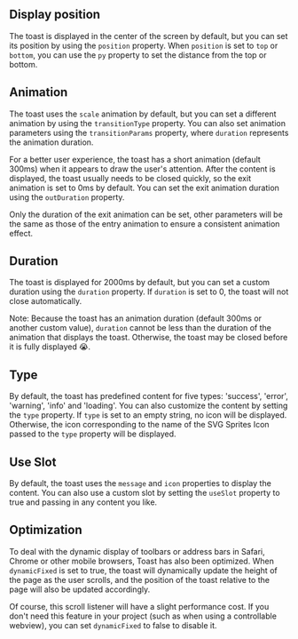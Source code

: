 ## Display position

The toast is displayed in the center of the screen by default, but you can set its position by using the `position` property. When `position` is set to `top` or `bottom`, you can use the `py` property to set the distance from the top or bottom.

## Animation

The toast uses the `scale` animation by default, but you can set a different animation by using the `transitionType` property. You can also set animation parameters using the `transitionParams` property, where `duration` represents the animation duration.

For a better user experience, the toast has a short animation (default 300ms) when it appears to draw the user's attention. After the content is displayed, the toast usually needs to be closed quickly, so the exit animation is set to 0ms by default. You can set the exit animation duration using the `outDuration` property.

Only the duration of the exit animation can be set, other parameters will be the same as those of the entry animation to ensure a consistent animation effect.

## Duration

The toast is displayed for 2000ms by default, but you can set a custom duration using the `duration` property. If `duration` is set to 0, the toast will not close automatically.

Note: Because the toast has an animation duration (default 300ms or another custom value), `duration` cannot be less than the duration of the animation that displays the toast. Otherwise, the toast may be closed before it is fully displayed 😭.

## Type

By default, the toast has predefined content for five types: 'success', 'error', 'warning', 'info' and 'loading'. You can also customize the content by setting the `type` property. If `type` is set to an empty string, no icon will be displayed. Otherwise, the icon corresponding to the name of the SVG Sprites Icon passed to the `type` property will be displayed.

## Use Slot

By default, the toast uses the `message` and `icon` properties to display the content. You can also use a custom slot by setting the `useSlot` property to true and passing in any content you like.

## Optimization

To deal with the dynamic display of toolbars or address bars in Safari, Chrome or other mobile browsers, Toast has also been optimized. When `dynamicFixed` is set to true, the toast will dynamically update the height of the page as the user scrolls, and the position of the toast relative to the page will also be updated accordingly.

Of course, this scroll listener will have a slight performance cost. If you don't need this feature in your project (such as when using a controllable webview), you can set `dynamicFixed` to false to disable it.
